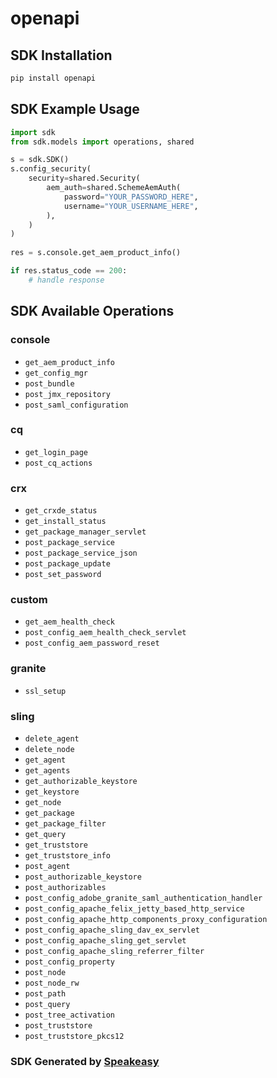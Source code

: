 # openapi

<!-- Start SDK Installation -->
## SDK Installation

```bash
pip install openapi
```
<!-- End SDK Installation -->

## SDK Example Usage
<!-- Start SDK Example Usage -->
```python
import sdk
from sdk.models import operations, shared

s = sdk.SDK()
s.config_security(
    security=shared.Security(
        aem_auth=shared.SchemeAemAuth(
            password="YOUR_PASSWORD_HERE",
            username="YOUR_USERNAME_HERE",
        ),
    )
)
    
res = s.console.get_aem_product_info()

if res.status_code == 200:
    # handle response
```
<!-- End SDK Example Usage -->

<!-- Start SDK Available Operations -->
## SDK Available Operations

### console

* `get_aem_product_info`
* `get_config_mgr`
* `post_bundle`
* `post_jmx_repository`
* `post_saml_configuration`

### cq

* `get_login_page`
* `post_cq_actions`

### crx

* `get_crxde_status`
* `get_install_status`
* `get_package_manager_servlet`
* `post_package_service`
* `post_package_service_json`
* `post_package_update`
* `post_set_password`

### custom

* `get_aem_health_check`
* `post_config_aem_health_check_servlet`
* `post_config_aem_password_reset`

### granite

* `ssl_setup`

### sling

* `delete_agent`
* `delete_node`
* `get_agent`
* `get_agents`
* `get_authorizable_keystore`
* `get_keystore`
* `get_node`
* `get_package`
* `get_package_filter`
* `get_query`
* `get_truststore`
* `get_truststore_info`
* `post_agent`
* `post_authorizable_keystore`
* `post_authorizables`
* `post_config_adobe_granite_saml_authentication_handler`
* `post_config_apache_felix_jetty_based_http_service`
* `post_config_apache_http_components_proxy_configuration`
* `post_config_apache_sling_dav_ex_servlet`
* `post_config_apache_sling_get_servlet`
* `post_config_apache_sling_referrer_filter`
* `post_config_property`
* `post_node`
* `post_node_rw`
* `post_path`
* `post_query`
* `post_tree_activation`
* `post_truststore`
* `post_truststore_pkcs12`

<!-- End SDK Available Operations -->

### SDK Generated by [Speakeasy](https://docs.speakeasyapi.dev/docs/using-speakeasy/client-sdks)
